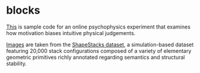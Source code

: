 # blocks

[This](/FINALwithImageCombos.html) is sample code for an online psychophysics experiment that examines how motivation biases intuitive physical judgements.

[Images](/BlocksExperimentFINAL/images) are taken from the [ShapeStacks dataset](https://ogroth.github.io/shapestacks/), a simulation-based dataset featuring 20,000 stack configurations composed of a variety of elementary geometric primitives richly annotated regarding semantics and structural stability.

